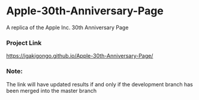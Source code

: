 # Apple-30th-Anniversary-Page
A replica of the Apple Inc. 30th Anniversary Page


### Project Link
https://igakigongo.github.io/Apple-30th-Anniversary-Page/

### Note: 

The link will have updated results if and only if the development branch has been merged into the master branch
